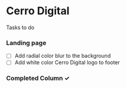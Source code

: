 # Cerro Digital
Tasks to do

### Landing page
- [ ] Add radial color blur to the background
- [ ] Add white color Cerro Digital logo to footer

### Completed Column ✓